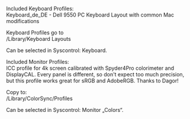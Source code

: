 Included Keyboard Profiles:  
Keyboard_de_DE - Dell 9550 PC Keyboard Layout with common Mac modifications

Keyboard Profiles go to  
/Library/Keyboard Layouts  
  
Can be selected in Syscontrol: Keyboard.  
  
Included Monitor Profiles:  
ICC profile for 4k screen calibrated with Spyder4Pro colorimeter and DisplayCAL. Every panel is different, so don't expect too much precision, but this profile works great for sRGB and AdobeRGB. Thanks to Dagor!  
  
Copy to:  
/Library/ColorSync/Profiles  
  
Can be selected in Syscontrol: Monitor „Colors“.  